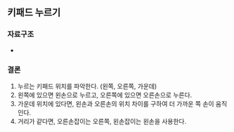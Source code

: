 ##  키패드 누르기

### 자료구조
-


### 결론
1. 누르는 키패드 위치를 파악한다. (왼쪽, 오른쪽, 가운데)
2. 왼쪽에 있으면 왼손으로 누르고, 오른쪽에 있으면 오른손으로 누른다.
3. 가운데 위치에 있다면, 왼손과 오른손의 위치 차이를 구하여 더 가까운 쪽 손이 움직인다.
4. 거리가 같다면, 오른손잡이는 오른쪽, 왼손잡이는 왼손을 사용한다.

